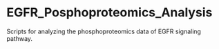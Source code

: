 # EGFR_Posphoproteomics_Analysis
Scripts for analyzing the phosphoproteomics data of EGFR signaling pathway.
